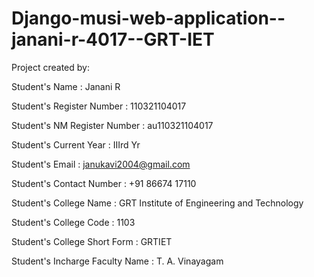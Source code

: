 # Django-musi-web-application--janani-r-4017--GRT-IET

Project created by:

Student's Name : Janani R

Student's Register Number : 110321104017

Student's NM Register Number : au110321104017

Student's Current Year : IIIrd Yr

Student's Email : janukavi2004@gmail.com

Student's Contact Number : +91 86674 17110

Student's College Name : GRT Institute of Engineering and Technology

Student's College Code : 1103

Student's College Short Form : GRTIET

Student's Incharge Faculty Name : T. A. Vinayagam
